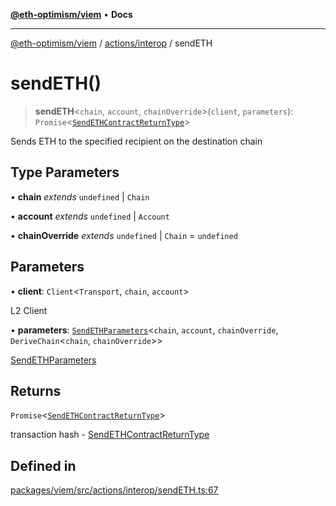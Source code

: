 [**@eth-optimism/viem**](../../../README.md) • **Docs**

***

[@eth-optimism/viem](../../../README.md) / [actions/interop](../README.md) / sendETH

# sendETH()

> **sendETH**\<`chain`, `account`, `chainOverride`\>(`client`, `parameters`): `Promise`\<[`SendETHContractReturnType`](../type-aliases/SendETHContractReturnType.md)\>

Sends ETH to the specified recipient on the destination chain

## Type Parameters

• **chain** *extends* `undefined` \| `Chain`

• **account** *extends* `undefined` \| `Account`

• **chainOverride** *extends* `undefined` \| `Chain` = `undefined`

## Parameters

• **client**: `Client`\<`Transport`, `chain`, `account`\>

L2 Client

• **parameters**: [`SendETHParameters`](../type-aliases/SendETHParameters.md)\<`chain`, `account`, `chainOverride`, `DeriveChain`\<`chain`, `chainOverride`\>\>

[SendETHParameters](../type-aliases/SendETHParameters.md)

## Returns

`Promise`\<[`SendETHContractReturnType`](../type-aliases/SendETHContractReturnType.md)\>

transaction hash - [SendETHContractReturnType](../type-aliases/SendETHContractReturnType.md)

## Defined in

[packages/viem/src/actions/interop/sendETH.ts:67](https://github.com/ethereum-optimism/ecosystem/blob/509126ba0cdf7aa275bf036a8830332f4d366781/packages/viem/src/actions/interop/sendETH.ts#L67)
